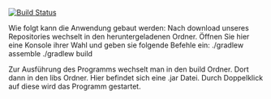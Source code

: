 [![Build Status](https://travis-ci.org/ProPra16/programmierpraktikum-abschlussprojekt-freibier-in-raum-25-23-00-74.svg?branch=master)](https://travis-ci.org/ProPra16/programmierpraktikum-abschlussprojekt-freibier-in-raum-25-23-00-74)

Wie folgt kann die Anwendung gebaut werden:
Nach download unseres Repositories wechselt in den heruntergeladenen Ordner. Öffnen Sie hier eine Konsole ihrer Wahl und geben sie folgende Befehle ein:
./gradlew assemble
./gradlew build

Zur Ausführung des Programms wechselt man in den build Ordner. Dort dann in den libs Ordner. Hier befindet sich eine .jar Datei. Durch Doppelklick auf diese wird das Programm gestartet.

